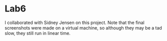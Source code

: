 # Lab6

I collaborated with Sidney Jensen on this project.
Note that the final screenshots were made on a virtual machine, so although they may be a tad slow, they still run in linear time.
